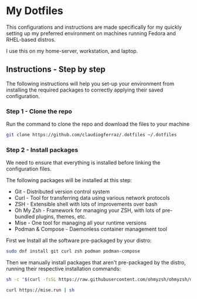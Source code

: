 # My Dotfiles

This configurations and instructions are made specifically for my quickly setting up my preferred environment on machines running Fedora and RHEL-based distros. 

I use this on my home-server, workstation, and laptop.

## Instructions - Step by step

The following instructions will help you set-up your environment from installing the required packages to correctly applying their saved configuration.

### Step 1 - Clone the repo

Run the command to clone the repo and download the files to your machine

```bash
git clone https://github.com/claudiogferraz/.dotfiles ~/.dotfiles
```


### Step 2 - Install packages

We need to ensure that everything is installed before linking the configuration files.

The following packages will be installed at this step:

- Git - Distributed version control system
- Curl -  Tool for transferring data using various network protocols
- ZSH - Extensible shell with lots of improvements over bash
- Oh My Zsh - Framework for managing your ZSH, with lots of pre-bundled plugins, themes, etc.
- Mise - One tool for managing all your runtime versions
- Podman & Compose - Daemonless container management tool

First we Install all the software pre-packaged by your distro:

```bash
sudo dnf install git curl zsh podman podman-compose 
```

Then we manually install packages that aren't pre-packaged by the distro, running their respective installation commands:

```bash
sh -c "$(curl -fsSL https://raw.githubusercontent.com/ohmyzsh/ohmyzsh/master/tools/install.sh)"
```

```bash
curl https://mise.run | sh
```

